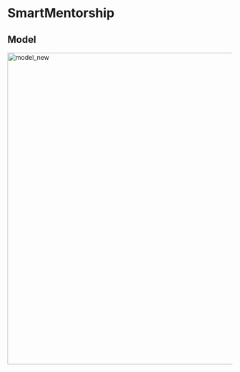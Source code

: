 # SmartMentorship

## Model

<img width="700" alt="model_new" src="https://github.com/besteakdik/SmartMentorship/assets/57642241/3b2d7f83-aa31-4d8b-a205-dd6300c34d5a">
